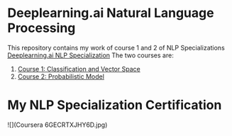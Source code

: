 # Deeplearning.ai Natural Language Processing
This repository contains my work of course 1 and 2 of NLP Specializations [Deeplearning.ai NLP Specialization]()
The two courses are:
1. [Course 1: Classification and Vector Space]()
2. [Course 2: Probabilistic Model]()
# My NLP Specialization Certification
![](Coursera 6GECRTXJHY6D.jpg)
